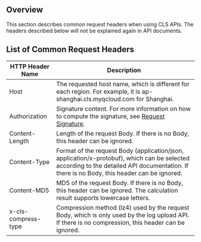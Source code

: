 ## Overview

This section describes common request headers when using CLS APIs. The headers described below will not be explained again in API documents.

## List of Common Request Headers

| HTTP Header Name | Description |
| ------------------- | ------------------------------------------------------------ |
| Host | The requested host name, which is different for each region. For example, it is ap-shanghai.cls.myqcloud.com for Shanghai. |
| Authorization | Signature content. For more information on how to compute the signature, see [Request Signature](/document/product/614/12445). |
| Content-Length | Length of the request Body. If there is no Body, this header can be ignored. |
| Content-Type | Format of the request Body (application/json, application/x-protobuf), which can be selected according to the detailed API documentation. If there is no Body, this header can be ignored. |
| Content-MD5 | MD5 of the request Body. If there is no Body, this header can be ignored. The calculation result supports lowercase letters. |
| x-cls-compress-type | Compression method (lz4) used by the request Body, which is only used by the log upload API. If there is no compression, this header can be ignored. |



